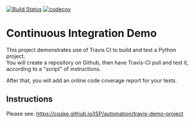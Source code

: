 [![Build Status](https://app.travis-ci.com/Icezu/demo-pyci.svg?branch=master)](https://app.travis-ci.com/Icezu/demo-pyci)
[![codecov](https://codecov.io/gh/Icezu/demo-pyci/branch/master/graph/badge.svg?token=D7VDXT8GZX)](https://codecov.io/gh/Icezu/demo-pyci)

Continuous Integration Demo
============================

This project demonstrates use of Travis CI to build and test a Python project.  
You will create a repository on Github, then have Travis-CI pull and test it,
according to a "script" of instructions.

After that, you will add an online code coverage report for your tests.

## Instructions

Please see: https://cpske.github.io/ISP/automation/travis-demo-project

